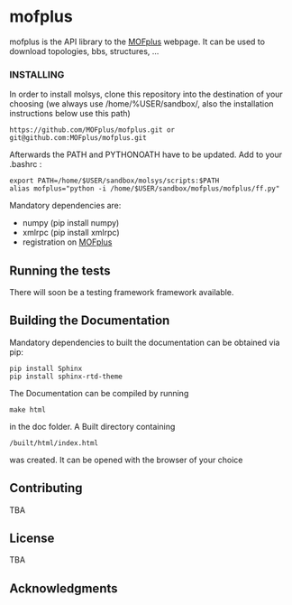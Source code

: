 # mofplus

mofplus is the API library to the [MOFplus](www.mofplus.org) webpage. It can be used to download topologies, bbs, structures, ...

### INSTALLING

In order to install molsys, clone this repository into the destination of your choosing (we always use /home/%USER/sandbox/, also the installation instructions below use this path)

```
https://github.com/MOFplus/mofplus.git or git@github.com:MOFplus/mofplus.git
```

Afterwards the PATH and PYTHONOATH have to be updated. Add to your .bashrc :
```
export PATH=/home/$USER/sandbox/molsys/scripts:$PATH
alias mofplus="python -i /home/$USER/sandbox/mofplus/mofplus/ff.py"
```


Mandatory dependencies are:

* numpy (pip install numpy)
* xmlrpc (pip install xmlrpc)
* registration on [MOFplus](www.mofplus.org) 

## Running the tests

There will soon be a testing framework framework available.

## Building the Documentation

Mandatory dependencies to built the documentation can be obtained via pip:
```
pip install Sphinx
pip install sphinx-rtd-theme
```
The Documentation can be compiled by running
```
make html
```
in the doc folder.
A Built directory containing
```
/built/html/index.html
```
was created. It can be opened with the browser of your choice

## Contributing

TBA

## License

TBA

## Acknowledgments


